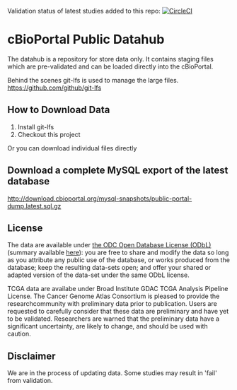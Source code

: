 Validation status of latest studies added to this repo: [![CircleCI](https://circleci.com/gh/cBioPortal/datahub.svg?style=svg)](https://circleci.com/gh/cBioPortal/datahub)

# cBioPortal Public Datahub
The datahub is a repository for store data only. It contains staging files which are pre-validated and can be loaded directly into the cBioPortal.

Behind the scenes git-lfs is used to manage the large files. https://github.com/github/git-lfs

## How to Download Data

1. Install git-lfs
2. Checkout this project

Or you can download individual files directly

## Download a complete MySQL export of the latest database
http://download.cbioportal.org/mysql-snapshots/public-portal-dump.latest.sql.gz

## License
The data are available under [the ODC Open Database License (ODbL)](http://opendatacommons.org/licenses/odbl/1.0/) (summary available [here](http://www.opendatacommons.org/licenses/odbl/1-0/summary/)): you are free to share and modify the data so long as you attribute any public use of the database, or works produced from the database; keep the resulting data-sets open; and offer your shared or adapted version of the data-set under the same ODbL license.

TCGA data are availabe under Broad Institute GDAC TCGA Analysis Pipeline License. The Cancer Genome Atlas Consortium is pleased to provide the researchcommunity with preliminary data prior to publication.  Users are requested to carefully consider that these data are preliminary and have yet to be validated. Researchers are warned that the preliminary data have a significant uncertainty, are likely to change, and should be used with caution.

## Disclaimer
We are in the process of updating data. Some studies may result in 'fail' from validation.